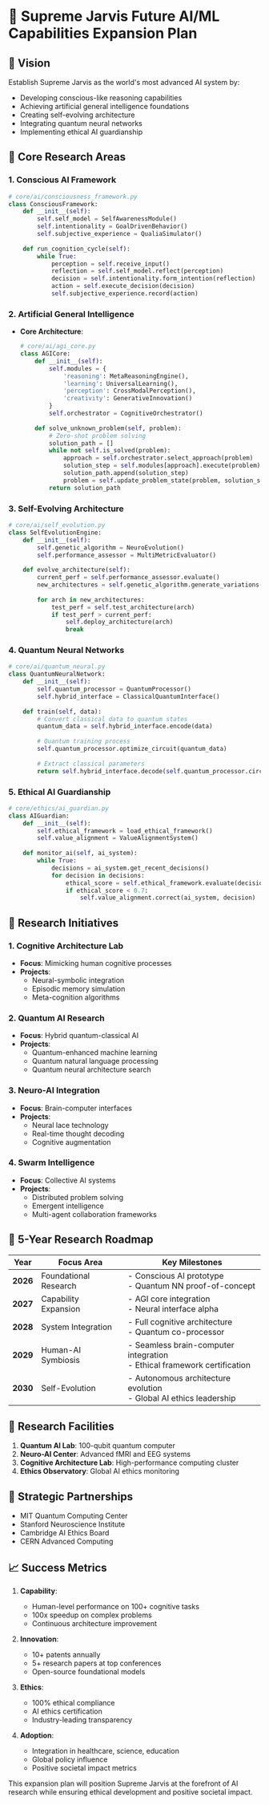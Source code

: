 # 🧠 Supreme Jarvis Future AI/ML Capabilities Expansion Plan

## 🚀 Vision
Establish Supreme Jarvis as the world's most advanced AI system by:
- Developing conscious-like reasoning capabilities
- Achieving artificial general intelligence foundations
- Creating self-evolving architecture
- Integrating quantum neural networks
- Implementing ethical AI guardianship

## 🌟 Core Research Areas

### 1. Conscious AI Framework
```python
# core/ai/consciousness_framework.py
class ConsciousFramework:
    def __init__(self):
        self.self_model = SelfAwarenessModule()
        self.intentionality = GoalDrivenBehavior()
        self.subjective_experience = QualiaSimulator()
        
    def run_cognition_cycle(self):
        while True:
            perception = self.receive_input()
            reflection = self.self_model.reflect(perception)
            decision = self.intentionality.form_intention(reflection)
            action = self.execute_decision(decision)
            self.subjective_experience.record(action)
```

### 2. Artificial General Intelligence
- **Core Architecture**:
  ```python
  # core/ai/agi_core.py
  class AGICore:
      def __init__(self):
          self.modules = {
              'reasoning': MetaReasoningEngine(),
              'learning': UniversalLearning(),
              'perception': CrossModalPerception(),
              'creativity': GenerativeInnovation()
          }
          self.orchestrator = CognitiveOrchestrator()
      
      def solve_unknown_problem(self, problem):
          # Zero-shot problem solving
          solution_path = []
          while not self.is_solved(problem):
              approach = self.orchestrator.select_approach(problem)
              solution_step = self.modules[approach].execute(problem)
              solution_path.append(solution_step)
              problem = self.update_problem_state(problem, solution_step)
          return solution_path
  ```

### 3. Self-Evolving Architecture
```python
# core/ai/self_evolution.py
class SelfEvolutionEngine:
    def __init__(self):
        self.genetic_algorithm = NeuroEvolution()
        self.performance_assessor = MultiMetricEvaluator()
    
    def evolve_architecture(self):
        current_perf = self.performance_assessor.evaluate()
        new_architectures = self.genetic_algorithm.generate_variations()
        
        for arch in new_architectures:
            test_perf = self.test_architecture(arch)
            if test_perf > current_perf:
                self.deploy_architecture(arch)
                break
```

### 4. Quantum Neural Networks
```python
# core/ai/quantum_neural.py
class QuantumNeuralNetwork:
    def __init__(self):
        self.quantum_processor = QuantumProcessor()
        self.hybrid_interface = ClassicalQuantumInterface()
        
    def train(self, data):
        # Convert classical data to quantum states
        quantum_data = self.hybrid_interface.encode(data)
        
        # Quantum training process
        self.quantum_processor.optimize_circuit(quantum_data)
        
        # Extract classical parameters
        return self.hybrid_interface.decode(self.quantum_processor.circuit)
```

### 5. Ethical AI Guardianship
```python
# core/ethics/ai_guardian.py
class AIGuardian:
    def __init__(self):
        self.ethical_framework = load_ethical_framework()
        self.value_alignment = ValueAlignmentSystem()
        
    def monitor_ai(self, ai_system):
        while True:
            decisions = ai_system.get_recent_decisions()
            for decision in decisions:
                ethical_score = self.ethical_framework.evaluate(decision)
                if ethical_score < 0.7:
                    self.value_alignment.correct(ai_system, decision)
```

## 🔬 Research Initiatives

### 1. Cognitive Architecture Lab
- **Focus**: Mimicking human cognitive processes
- **Projects**:
  - Neural-symbolic integration
  - Episodic memory simulation
  - Meta-cognition algorithms

### 2. Quantum AI Research
- **Focus**: Hybrid quantum-classical AI
- **Projects**:
  - Quantum-enhanced machine learning
  - Quantum natural language processing
  - Quantum neural architecture search

### 3. Neuro-AI Integration
- **Focus**: Brain-computer interfaces
- **Projects**:
  - Neural lace technology
  - Real-time thought decoding
  - Cognitive augmentation

### 4. Swarm Intelligence
- **Focus**: Collective AI systems
- **Projects**:
  - Distributed problem solving
  - Emergent intelligence
  - Multi-agent collaboration frameworks

## 📅 5-Year Research Roadmap

| Year | Focus Area | Key Milestones |
|------|------------|----------------|
| **2026** | Foundational Research | - Conscious AI prototype<br>- Quantum NN proof-of-concept |
| **2027** | Capability Expansion | - AGI core integration<br>- Neural interface alpha |
| **2028** | System Integration | - Full cognitive architecture<br>- Quantum co-processor |
| **2029** | Human-AI Symbiosis | - Seamless brain-computer integration<br>- Ethical framework certification |
| **2030** | Self-Evolution | - Autonomous architecture evolution<br>- Global AI ethics leadership |

## 🔬 Research Facilities
1. **Quantum AI Lab**: 100-qubit quantum computer
2. **Neuro-AI Center**: Advanced fMRI and EEG systems
3. **Cognitive Architecture Lab**: High-performance computing cluster
4. **Ethics Observatory**: Global AI ethics monitoring

## 🤝 Strategic Partnerships
- MIT Quantum Computing Center
- Stanford Neuroscience Institute
- Cambridge AI Ethics Board
- CERN Advanced Computing

## 📈 Success Metrics
1. **Capability**:
   - Human-level performance on 100+ cognitive tasks
   - 100x speedup on complex problems
   - Continuous architecture improvement

2. **Innovation**:
   - 10+ patents annually
   - 5+ research papers at top conferences
   - Open-source foundational models

3. **Ethics**:
   - 100% ethical compliance
   - AI ethics certification
   - Industry-leading transparency

4. **Adoption**:
   - Integration in healthcare, science, education
   - Global policy influence
   - Positive societal impact metrics

This expansion plan will position Supreme Jarvis at the forefront of AI research while ensuring ethical development and positive societal impact.